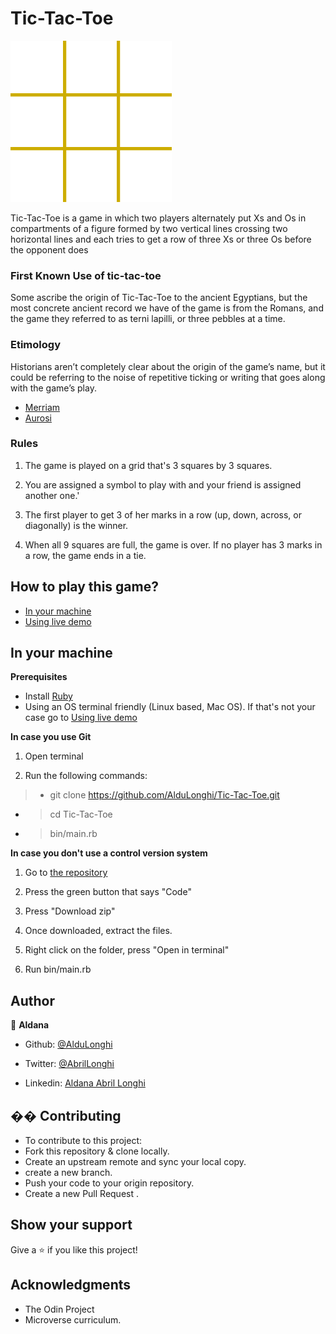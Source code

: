 # Tic-Tac-Toe

![Tic-Tac-Toe](./TicTacToe.gif)

Tic-Tac-Toe is a game in which two players alternately put Xs and Os in compartments of a figure formed by two vertical lines crossing two horizontal lines and each tries to get a row of three Xs or three Os before the opponent does

### First Known Use of tic-tac-toe

Some ascribe the origin of Tic-Tac-Toe to the ancient Egyptians, but the most concrete ancient record we have of the game is from the Romans, and the game they referred to as terni lapilli, or three pebbles at a time.

### Etimology

Historians aren’t completely clear about the origin of the game’s name, but it could be referring to the noise of repetitive ticking or writing that goes along with the game’s play.

- [Merriam](https://www.merriam-webster.com/dictionary/tic-tac-toe)
- [Aurosi](https://aurosi.com/blog/the-history-of-tic-tac-toe-and-where-it-is-now/)

### Rules 

1. The game is played on a grid that's 3 squares by 3 squares.

2. You are assigned a symbol to play with and your friend is assigned another one.'

3. The first player to get 3 of her marks in a row (up, down, across, or diagonally) is the winner.

4. When all 9 squares are full, the game is over. If no player has 3 marks in a row, the game ends in a tie.

## How to play this game?

- [In your machine](#In-your-machine)
- [Using live demo](#Using-live-demo)

## In your machine 

**Prerequisites**
- Install [Ruby](https://www.ruby-lang.org/es/documentation/installation/)
- Using an OS terminal friendly (Linux based, Mac OS). If that's not your case go to [Using live demo](#Using-live-demo)

**In case you use Git**

1. Open terminal 

2. Run the following commands:

> - git clone https://github.com/AlduLonghi/Tic-Tac-Toe.git
- > cd Tic-Tac-Toe
- > bin/main.rb

**In case you don't use a control version system**

1. Go to [the repository](https://github.com/AlduLonghi/Tic-Tac-Toe)

2. Press the green button that says "Code"

3. Press "Download zip"

4. Once downloaded, extract the files.

5. Right click on the folder, press "Open in terminal"

6. Run bin/main.rb




## Author

👤 **Aldana**
​

- Github: [@AlduLonghi](https://github.com/AlduLonghi)

- Twitter: [@AbrilLonghi](https://twitter.com/AbrilLonghi)

- Linkedin: [Aldana Abril Longhi](https://www.linkedin.com/in/aldana-abril-longhi-a842ba1a7/)

## �� Contributing

- To contribute to this project:
- Fork this repository & clone locally.
- Create an upstream remote and sync your local copy.
- create a new branch.
- Push your code to your origin repository.
- Create a new Pull Request .

## Show your support

Give a ⭐️ if you like this project!
​

## Acknowledgments

- The Odin Project
- Microverse curriculum.
